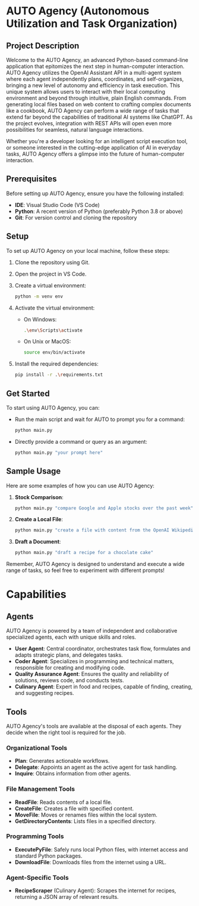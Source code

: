 # AUTO Agency (Autonomous Utilization and Task Organization)

## Project Description

Welcome to the AUTO Agency, an advanced Python-based command-line application that epitomizes the next step in human-computer interaction. AUTO Agency utilizes the OpenAI Assistant API in a multi-agent system where each agent independently plans, coordinates, and self-organizes, bringing a new level of autonomy and efficiency in task execution.
This unique system allows users to interact with their local computing environment and beyond through intuitive, plain English commands. From generating local files based on web content to crafting complex documents like a cookbook, AUTO Agency can perform a wide range of tasks that extend far beyond the capabilities of traditional AI systems like ChatGPT. As the project evolves, integration with REST APIs will open even more possibilities for seamless, natural language interactions.

Whether you're a developer looking for an intelligent script execution tool, or someone interested in the cutting-edge application of AI in everyday tasks, AUTO Agency offers a glimpse into the future of human-computer interaction.

## Prerequisites

Before setting up AUTO Agency, ensure you have the following installed:

- **IDE**: Visual Studio Code (VS Code)
- **Python**: A recent version of Python (preferably Python 3.8 or above)
- **Git**: For version control and cloning the repository

## Setup

To set up AUTO Agency on your local machine, follow these steps:

1. Clone the repository using Git.
2. Open the project in VS Code.
3. Create a virtual environment:

   ```bash
   python -m venv env
   ```

4. Activate the virtual environment:

   - On Windows:

     ```bash
     .\env\Scripts\activate
     ```

   - On Unix or MacOS:

     ```bash
     source env/bin/activate
     ```

5. Install the required dependencies:

   ```bash
   pip install -r .\requirements.txt
   ```

## Get Started

To start using AUTO Agency, you can:

- Run the main script and wait for AUTO to prompt you for a command:

  ```bash
  python main.py
  ```

- Directly provide a command or query as an argument:

  ```bash
  python main.py "your prompt here"
  ```

## Sample Usage

Here are some examples of how you can use AUTO Agency:

1. **Stock Comparison**:
   
   ```bash
   python main.py "compare Google and Apple stocks over the past week"
   ```

2. **Create a Local File**:
   
   ```bash
   python main.py "create a file with content from the OpenAI Wikipedia page"
   ```

3. **Draft a Document**:
   
   ```bash
   python main.py "draft a recipe for a chocolate cake"
   ```

Remember, AUTO Agency is designed to understand and execute a wide range of tasks, so feel free to experiment with different prompts!

# Capabilities

## Agents

AUTO Agency is powered by a team of independent and collaborative specialized agents, each with unique skills and roles.

- **User Agent**: Central coordinator, orchestrates task flow, formulates and adapts strategic plans, and delegates tasks.
- **Coder Agent**: Specializes in programming and technical matters, responsible for creating and modifying code.
- **Quality Assurance Agent**: Ensures the quality and reliability of solutions, reviews code, and conducts tests.
- **Culinary Agent**: Expert in food and recipes, capable of finding, creating, and suggesting recipes.

## Tools

AUTO Agency's tools are available at the disposal of each agents. They decide when the right tool is required for the job.

### Organizational Tools
- **Plan**: Generates actionable workflows.
- **Delegate**: Appoints an agent as the active agent for task handling.
- **Inquire**: Obtains information from other agents.

### File Management Tools
- **ReadFile**: Reads contents of a local file.
- **CreateFile**: Creates a file with specified content.
- **MoveFile**: Moves or renames files within the local system.
- **GetDirectoryContents**: Lists files in a specified directory.

### Programming Tools
- **ExecutePyFile**: Safely runs local Python files, with internet access and standard Python packages.
- **DownloadFile**: Downloads files from the internet using a URL.

### Agent-Specific Tools
- **RecipeScraper** (Culinary Agent): Scrapes the internet for recipes, returning a JSON array of relevant results.
